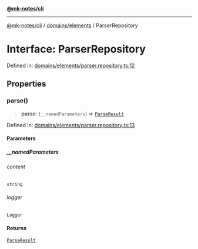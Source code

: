 [**@mk-notes/cli**](../../../README.md)

***

[@mk-notes/cli](../../../README.md) / [domains/elements](../README.md) / ParserRepository

# Interface: ParserRepository

Defined in: [domains/elements/parser.repository.ts:12](https://github.com/Myastr0/mk-notes/blob/184ba57922923e2636b5be8eb72e467e76933ed9/src/domains/elements/parser.repository.ts#L12)

## Properties

### parse()

> **parse**: (`__namedParameters`) => [`ParseResult`](ParseResult.md)

Defined in: [domains/elements/parser.repository.ts:13](https://github.com/Myastr0/mk-notes/blob/184ba57922923e2636b5be8eb72e467e76933ed9/src/domains/elements/parser.repository.ts#L13)

#### Parameters

##### \_\_namedParameters

###### content

`string`

###### logger

`Logger`

#### Returns

[`ParseResult`](ParseResult.md)
